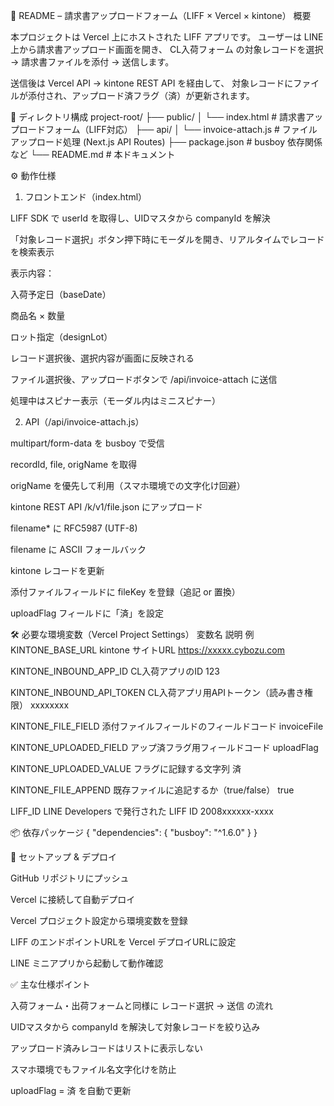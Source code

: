 📄 README – 請求書アップロードフォーム（LIFF × Vercel × kintone）
概要

本プロジェクトは Vercel 上にホストされた LIFF アプリです。
ユーザーは LINE 上から請求書アップロード画面を開き、
CL入荷フォーム の対象レコードを選択 → 請求書ファイルを添付 → 送信します。

送信後は Vercel API → kintone REST API を経由して、
対象レコードにファイルが添付され、アップロード済フラグ（済）が更新されます。

📂 ディレクトリ構成
project-root/
├── public/
│   └── index.html        # 請求書アップロードフォーム（LIFF対応）
├── api/
│   └── invoice-attach.js # ファイルアップロード処理 (Next.js API Routes)
├── package.json          # busboy 依存関係など
└── README.md             # 本ドキュメント

⚙️ 動作仕様
1. フロントエンド（index.html）

LIFF SDK で userId を取得し、UIDマスタから companyId を解決

「対象レコード選択」ボタン押下時にモーダルを開き、リアルタイムでレコードを検索表示

表示内容：

入荷予定日（baseDate）

商品名 × 数量

ロット指定（designLot）

レコード選択後、選択内容が画面に反映される

ファイル選択後、アップロードボタンで /api/invoice-attach に送信

処理中はスピナー表示（モーダル内はミニスピナー）

2. API（/api/invoice-attach.js）

multipart/form-data を busboy で受信

recordId, file, origName を取得

origName を優先して利用（スマホ環境での文字化け回避）

kintone REST API /k/v1/file.json にアップロード

filename* に RFC5987 (UTF-8)

filename に ASCII フォールバック

kintone レコードを更新

添付ファイルフィールドに fileKey を登録（追記 or 置換）

uploadFlag フィールドに「済」を設定

🛠️ 必要な環境変数（Vercel Project Settings）
変数名	説明	例
KINTONE_BASE_URL	kintone サイトURL	https://xxxxx.cybozu.com

KINTONE_INBOUND_APP_ID	CL入荷アプリのID	123

KINTONE_INBOUND_API_TOKEN	CL入荷アプリ用APIトークン（読み書き権限）	xxxxxxxx

KINTONE_FILE_FIELD	添付ファイルフィールドのフィールドコード	invoiceFile

KINTONE_UPLOADED_FIELD	アップ済フラグ用フィールドコード	uploadFlag

KINTONE_UPLOADED_VALUE	フラグに記録する文字列	済

KINTONE_FILE_APPEND	既存ファイルに追記するか（true/false）	true

LIFF_ID	LINE Developers で発行された LIFF ID	2008xxxxxx-xxxx

📦 依存パッケージ
{
  "dependencies": {
    "busboy": "^1.6.0"
  }
}

🚀 セットアップ & デプロイ

GitHub リポジトリにプッシュ

Vercel に接続して自動デプロイ

Vercel プロジェクト設定から環境変数を登録

LIFF のエンドポイントURLを Vercel デプロイURLに設定

LINE ミニアプリから起動して動作確認

✅ 主な仕様ポイント

入荷フォーム・出荷フォームと同様に レコード選択 → 送信 の流れ

UIDマスタから companyId を解決して対象レコードを絞り込み

アップロード済みレコードはリストに表示しない

スマホ環境でもファイル名文字化けを防止

uploadFlag = 済 を自動で更新
